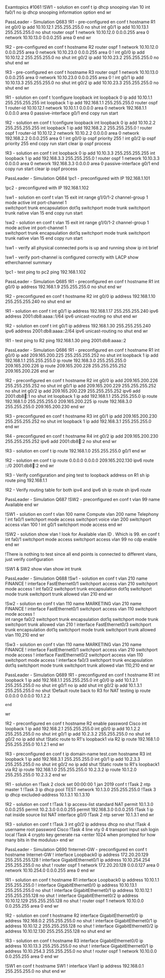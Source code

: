 Examtopics #1061
!SW1 - solution
en
conf t
	ip dhcp snooping vlan 10
	int fa0/1
		no ip dhcp snooping information option
      end
wr

PassLeader - Simulation Q683
!R1 - pre-configured
en
conf t
	hostname R1
	int g0/0
		ip add 10.10.12.1 255.255.255.0
		no shut
	int g0/1
		ip add 10.10.13.1 255.255.255.0
		no shut
	router ospf 1
		network 10.10.12.0 0.0.0.255 area 0
		network 10.10.13.0 0.0.0.255 area 0
	end
wr

!R2 - pre-configured
en
conf t
	hostname R2
	router ospf 1
		network 10.10.12.0 0.0.0.255 area 0
		network 10.10.23.0 0.0.0.255 area 0
	!
	int g0/0
		ip add 10.10.12.2 255.255.255.0
		no shut
	int g0/2
		ip add 10.10.23.2 255.255.255.0
		no shut
	end
wr

!R3 - pre-configured
en
conf t
	hostname R3
	router ospf 1
		network 10.10.13.0 0.0.0.255 area 0
		network 10.10.23.0 0.0.0.255 area 0
	!
	int g0/1
		ip add 10.10.13.3 255.255.255.0
		no shut
	int g0/2
		ip add 10.10.23.3 255.255.255.0
		no shut
	end
wr


!R1  - solution
en
conf t
	!configure loopback
	int loopback 0
		ip add 10.10.1.1 255.255.255.255
	int loopback 1
		ip add 192.168.1.1 255.255.255.0
	router ospf 1
		router-id 10.10.12.1
		network 10.10.1.1 0.0.0.0 area 0
		network 192.168.1.1 0.0.0.0 area 0
		passive-interface g0/1
		end
copy run start


!R2  - solution
en
conf t
	!configure loopback
	int loopback 0
		ip add 10.10.2.2 255.255.255.255
	int loopback 1
		ip add 192.168.2.2 255.255.255.0
	!
	router ospf 1
		router-id 10.10.12.2
		network 10.10.2.2 0.0.0.0 area 0
		network 192.168.2.2 0.0.0.255 area 0
	!
	int g0/0
		ip ospf priority 255
	!
	int g0/2
		ip ospf priority 255
	end
copy run start
clear ip ospf process 

!R3  - solution
en
conf t
	int loopback 0
		ip add 10.10.3.3 255.255.255.255
	int loopback 1
		ip add 192.168.3.3 255.255.255.0
	!
	router ospf 1
		network 10.10.3.3 0.0.0.0 area 0
		network 192.168.3.3 0.0.0.0 area 0
		passive-interface g0/1
		end
copy run start
clear ip ospf process 

PassLeader - Simulation Q684
!pc1 - preconfigured with IP
192.168.1.101

!pc2 - preconfigured with IP
192.168.1.102

!sw1  - solution
en
conf t
   vlan 15
   exit
   int range g1/0/1-2
	channel-group 1 mode active
   int port-channel 1	
	switchport trunk encapsulation dot1q
	switchport mode trunk
	switchport trunk native vlan 15
	end
copy run start

!sw2  - solution
en
conf t
   vlan 15
   exit
   int range g1/0/1-2
	channel-group 1 mode active
   int port-channel 1	
	switchport trunk encapsulation dot1q
	switchport mode trunk
	switchport trunk native vlan 15
	end
copy run start

!sw1 - verify all physical connected ports is up and running
show ip int brief

!sw1 - verify port-channel is configured correctly with LACP
show etherchannel summary

!pc1 - test ping to pc2
ping 192.168.1.102


PassLeader - Simulation Q685
!R1 - preconfigured
en
conf t
  hostname R1
  int g0/0
      ip address 192.168.1.9 255.255.255.0
      no shut
      end
wr

!R2 - preconfigured
en
conf t
  hostname R2
  int g0/0
      ip address 192.168.1.10 255.255.255.240
      no shut
      end
wr

!R1  - solution
en
conf t
  int g0/1
    ip address 192.168.1.17 255.255.255.240
    ipv6 address 2001:db8:aaaa::1/64
    ipv6 unicast-routing
    no shut
    end
wr

!R2  - solution
en
conf t
  int g0/1
    ip address 192.168.1.30 255.255.255.240
    ipv6 address 2001:db8:aaaa::2/64
    ipv6 unicast-routing
    no shut
    end
wr

!R1 - test ping to R2
ping 192.168.1.30
ping 2001:db8:aaaa::2


PassLeader - Simulation Q686
!R1 - preconfigured
en
conf t
  hostname R1
  int g0/0
      ip add 209.165.200.225 255.255.255.252
      no shut
  int loopback 1
      ip add 192.168.1.1 255.255.255.0
  ip route 192.168.3.0 255.255.255.0 209.165.200.226
  ip route 209.165.200.228 255.255.255.252 209.165.200.226
  end
wr


!R2 - preconfigured
en
conf t
  hostname R2
  int g0/0
      ip add 209.165.200.226 255.255.255.252
      no shut
  int g0/1
      ip add 209.165.200.229 255.255.255.252
      no shut
  int g0/2
     ip add 209.165.200.229 255.255.255.252
     ipv6 add 2001:db8:abcd::1
     no shut
  int loopback 1
     ip add 192.168.1.1 255.255.255.0
  ip route 192.168.1.0 255.255.255.0 209.165.200.225
  ip route 192.168.3.0 255.255.255.0 209.165.200.230
  end
wr

!R3 - preconfigured
en
conf t
  hostname R3
  int g0/1
     ip add 209.165.200.230 255.255.255.252
     no shut
  int loopback 1
     ip add 192.168.3.1 255.255.255.0
  end
wr


!R4 - preconfigured
en
conf t
  hostname R4
  int g0/2
     ip add 209.165.200.230 255.255.255.252
     ipv6 add 2001:db8:abcd::2
     no shut
  end
wr

!R3  - solution
en
conf t
   ip route 192.168.1.0 255.255.255.0 g0/1
  end
wr

!R2  - solution
en
conf t
   ip route 0.0.0.0 0.0.0.0 209.165.202.130
   ipv6 route ::/0 2001:db8:abcd::2
  end
wr

!R3 - Verify configuration and ping test to loopback address on R1
sh ip route
ping 192.168.1.1

!R2 - Verify routing table for both ipv4 and ipv6 
sh ip route
sh ipv6 route


PassLeader - Simulation Q687
!SW2 - preconfigured
en
conf t 
   vlan 99
      name Available
      end
wr



!SW1 - solution
en
conf t
  	vlan 100
            name Compute
	 vlan 200
		name Telephony
	!
	int fa0/1
		switchport mode access
		switchport voice vlan 200
		switchport access vlan 100
	!
	int g0/1
		switchport mode access
	end
wr

!SW2 - solution
show vlan
! look for Available vlan ID . Which is 99.
en
conf t
	int fa0/1
		switchport mode access
		switchport access vlan 99
		no cdp enable
	end
wr

!There is nothing to test since all end points is connected to different vlans, just verify configuration

!SW1 & SW2
show vlan
show int trunk

PassLeader - Simulation Q688
!Sw1 - solution
en
conf t
	vlan 210
		name FINANCE
	!
	interface FastEthernet0/1
		switchport access vlan 210
	 	switchport mode access
	!
	int fa0/2
		switchport  trunk encapsulation dot1q
		switchport mode trunk
		switchport trunk allowed vlan 210
		end
wr



!Sw2 - solution
en
conf t
	vlan 110
		name MARKETING
	vlan 210
		name FINANCE
	!
	interface FastEthernet0/1
		switchport access vlan 110
		switchport mode access
	!	
	int range fa0/2
		switchport  trunk encapsulation dot1q
		switchport mode trunk
		switchport trunk allowed vlan 210
	!
	interface FastEthernet0/3
		switchport trunk encapsulation dot1q
		switchport mode trunk
		switchport trunk allowed vlan 110,210
	end
wr

!Sw3 - solution
en
conf t
	vlan 110
		name MARKETING
	vlan 210
		name FINANCE
	!
	interface FastEthernet0/1
		switchport access vlan 210
		switchport mode access
	!
	interface FastEthernet0/2
		switchport access vlan 110
		switchport mode access
	!
	interface fa0/3
		switchport  trunk encapsulation dot1q
		switchport mode trunk
		switchport trunk allowed vlan 110,210
	end
wr




PassLeader - Simulation Q689
!R1 - preconfigured
en
conf t
	hostname R1
	int loopback 1
		ip add 192.168.1.1 255.255.255.0
	int g0/0
		ip add 10.1.2.1 255.255.255.0
		no shut
	int g0/1
		no ip add
		shut
	int g0/2
		ip add 10.1.3.1 255.255.255.0
		no shut
	!Default route back to R3 for NAT testing
	ip route 0.0.0.0 0.0.0.0 10.1.2.2

	end
wr

!R2 - preconfigured
en
conf t
	hostname R2
	enable password Cisco
	int loopback 1
		ip add 192.168.2.1 255.255.255.0
	int g0/0
		ip add 10.1.2.2 255.255.255.0
		no shut
	int g0/1
		ip add 10.2.3.2 255.255.255.0
		no shut
	int g0/2
		no ip add
		shut
	!Static route to R1's loopback1 via R2
	ip route 192.168.1.0 255.255.255.0 10.1.2.1
	end
wr

!R3 - preconfigured
en
conf t
	ip domain-name test.com
	hostname R3
	int loopback 1
		ip add 192.168.3.1 255.255.255.0
	int g0/1
		ip add 10.2.3.3 255.255.255.0
		no shut
	int g0/2
		no ip add 
		shut
	!Static route to R1's loopback1 via R2
	ip route 192.168.1.0 255.255.255.0 10.2.3.2
	ip route 10.1.2.0 255.255.255.0 10.2.3.2
	end
wr

!R1 - solution
en
!Task 2
clock set 00:00:00 1 jan 2019
conf t
	!Task 2
	ntp master 1
	!Task 3
	ip dhcp pool TEST
		network 10.1.3.0 255.255.255.0
	!Task 3
	ip dhcp excluded-address 10.1.3.1 10.1.3.10

!R2 - solution
en
conf t
	!Task 1
	ip access-list standard NAT
		permit 10.1.3.0 0.0.0.255
		permit 10.2.3.0 0.0.0.255
		permit 192.168.3.0 0.0.0.255
	!Task 1
	ip nat inside source list NAT interface g0/0
	!Task 2
	ntp server 10.1.3.1
	end
wr

!R3 - solution
en
conf t
	!Task 3
	int g0/2
		ip address dhcp
		no shut
	!Task 4
	username root password Cisco
	!Task 4
	line vty 0 4
		transport input ssh
		login local
	!Task 4
	crypto key generate rsa 
	<enter 1024 when prompted for how many bits in the modulus>
	end
wr

PassLeader - Simulation Q690
!Internet-GW - preconfigured
en
conf t
hostname Internet-GW
!
interface Loopback0
	ip address 172.20.20.129 255.255.255.128
!
interface GigabitEthernet0/1
	ip address 10.10.254.254 255.255.255.0
	no shut
!
router ospf 1
	network 172.20.20.128 0.0.0.127 area 0
	network 10.10.254.0 0.0.0.255 area 0
	end
wr

!R1 - solution
en 
conf t
hostname R1
interface Loopback0
	ip address 10.10.1.1 255.255.255.0
!
interface GigabitEthernet0/0
	ip address 10.10.13.1 255.255.255.0
	no shut
!
interface GigabitEthernet0/1
	ip address 10.10.12.1 255.255.255.128
	no shut
!
interface GigabitEthernet0/2
	ip address 10.10.12.129 255.255.255.128
	no shut
!
router ospf 1
	network 10.10.0.0 0.0.255.255 area 0
	end
wr


!R2 - solution
en
conf t
hostname R2
interface GigabitEthernet0/0
	ip address 192.168.0.2 255.255.255.0
	no shut
!
interface GigabitEthernet0/1
	ip address 10.10.12.2 255.255.255.128
	no shut
!
interface GigabitEthernet0/2
	ip address 10.10.12.130 255.255.255.128
	no shut
	end
wr


!R3 - solution
en 
conf t
hostname R3
interface GigabitEthernet0/0
	ip address 10.10.13.3 255.255.255.0
	no shut
!
interface GigabitEthernet0/1
	ip address 10.10.254.3 255.255.255.0
	no shut
!
router ospf 1
	network 10.10.0.0 0.0.255.255 area 0
	end
wr

!SW1
en
conf t
	hostname SW1
!
interface Vlan1
	ip address 192.168.0.1 255.255.255.0
	no shut
	end
wr



















